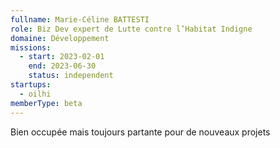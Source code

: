```yaml
---
fullname: Marie-Céline BATTESTI
role: Biz Dev expert de Lutte contre l’Habitat Indigne
domaine: Développement
missions:
  - start: 2023-02-01
    end: 2023-06-30
    status: independent
startups:
  - oilhi
memberType: beta
---
```


Bien occupée mais toujours partante pour de nouveaux projets
